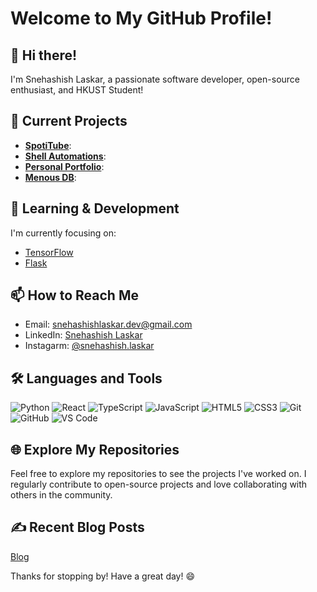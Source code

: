 # Welcome to My GitHub Profile!

## 👋 Hi there!
I'm Snehashish Laskar, a passionate software developer, open-source enthusiast, and HKUST Student!

## 🔭 Current Projects
- **[SpotiTube](https://github.com/snehashish090/SpotiTube)**:
-  **[Shell Automations](https://github.com/snehashish090/automation)**:
- **[Personal Portfolio](https://github.com/snehashish090/Portfolio)**: 
- **[Menous DB](https://github.com/MenousTech/Menous-DB)**: 

## 🌱 Learning & Development
I'm currently focusing on:
- [TensorFlow](https://www.tensorflow.org)
- [Flask](https://link-to-resource.com](https://flask.palletsprojects.com/en/3.0.x/))

## 📫 How to Reach Me
- Email: [snehashishlaskar.dev@gmail.com](mailto:snehashishlaskar.dev@gmail.com)
- LinkedIn: [Snehashish Laskar](https://linkedin.com/in/yourprofile](https://www.linkedin.com/in/snehashish-laskar-70980428b/))
- Instagarm: [@snehashish.laskar](https://www.instagram.com/snehashish.laskar/)

## 🛠️ Languages and Tools
![Python](https://img.shields.io/badge/-Python-3776AB?logo=python&logoColor=white&style=flat)
![React](https://img.shields.io/badge/React-%2320232a.svg?logo=react&logoColor=%2361DAFB)
![TypeScript](https://shields.io/badge/TypeScript-3178C6?logo=TypeScript&logoColor=FFF&style=flat-square)
![JavaScript](https://img.shields.io/badge/-JavaScript-F7DF1E?logo=javascript&logoColor=black&style=flat)
![HTML5](https://img.shields.io/badge/-HTML5-E34F26?logo=html5&logoColor=white&style=flat)
![CSS3](https://img.shields.io/badge/-CSS3-1572B6?logo=css3&logoColor=white&style=flat)
![Git](https://img.shields.io/badge/-Git-F05032?logo=git&logoColor=white&style=flat)
![GitHub](https://img.shields.io/badge/-GitHub-181717?logo=github&logoColor=white&style=flat)
![VS Code](https://img.shields.io/badge/-VS%20Code-007ACC?logo=visual-studio-code&logoColor=white&style=flat)

## 🌐 Explore My Repositories
Feel free to explore my repositories to see the projects I've worked on. I regularly contribute to open-source projects and love collaborating with others in the community.

## ✍️ Recent Blog Posts
[Blog](https://snehashish.com/blog)

Thanks for stopping by! Have a great day! 😄
